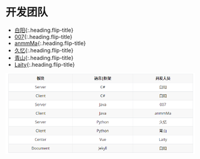 # 开发团队
* [白阳]{:.heading.flip-title}
* [007]{:.heading.flip-title}
* [anmmMa]{:.heading.flip-title}
* [久忆]{:.heading.flip-title}
* [青山]{:.heading.flip-title}
* [Laity]{:.heading.flip-title}



![](assets/img/introduce/人员分配.png)


[白阳]: team/白阳.md
[007]: team/007.md
[anmmMa]: team/anmmMa.md
[久忆]: team/Ckay.md
[青山]: team/青山.md
[Laity]: team/Laity.md